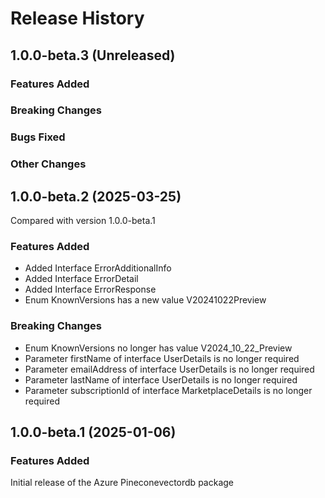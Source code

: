 # Release History

## 1.0.0-beta.3 (Unreleased)

### Features Added

### Breaking Changes

### Bugs Fixed

### Other Changes

## 1.0.0-beta.2 (2025-03-25)
Compared with version 1.0.0-beta.1
    
### Features Added

  - Added Interface ErrorAdditionalInfo
  - Added Interface ErrorDetail
  - Added Interface ErrorResponse
  - Enum KnownVersions has a new value V20241022Preview

### Breaking Changes

  - Enum KnownVersions no longer has value V2024_10_22_Preview
  - Parameter firstName of interface UserDetails is no longer required
  - Parameter emailAddress of interface UserDetails is no longer required
  - Parameter lastName of interface UserDetails is no longer required
  - Parameter subscriptionId of interface MarketplaceDetails is no longer required
    
    
## 1.0.0-beta.1 (2025-01-06)

### Features Added

Initial release of the Azure Pineconevectordb package
